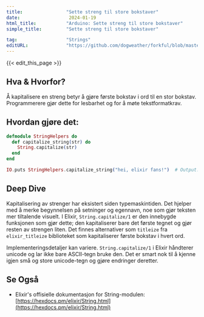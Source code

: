 ```yaml
---
title:                "Sette streng til store bokstaver"
date:                  2024-01-19
html_title:           "Arduino: Sette streng til store bokstaver"
simple_title:         "Sette streng til store bokstaver"

tag:                  "Strings"
editURL:              "https://github.com/dogweather/forkful/blob/master/content/no/elixir/capitalizing-a-string.md"
---
```


{{< edit_this_page >}}

## Hva & Hvorfor?
Å kapitalisere en streng betyr å gjøre første bokstav i ord til en stor bokstav. Programmerere gjør dette for lesbarhet og for å møte tekstformatkrav.

## Hvordan gjøre det:
```elixir
defmodule StringHelpers do
  def capitalize_string(str) do
    String.capitalize(str)
  end
end

IO.puts StringHelpers.capitalize_string("hei, elixir fans!")  # Output: "Hei, elixir fans!"

```

## Deep Dive
Kapitalisering av strenger har eksistert siden typemaskintiden. Det hjelper med å merke begynnelsen på setninger og egennavn, noe som gjør teksten mer tiltalende visuelt. I Elixir, `String.capitalize/1` er den innebygde funksjonen som gjør dette; den kapitaliserer bare det første tegnet og gjør resten av strengen liten. Det finnes alternativer som `titleize` fra `elixir_titleize` biblioteket som kapitaliserer første bokstav i hvert ord.

Implementeringsdetaljer kan variere. `String.capitalize/1` i Elixir håndterer unicode og lar ikke bare ASCII-tegn bruke den. Det er smart nok til å kjenne igjen små og store unicode-tegn og gjøre endringer deretter.

## Se Også
- Elixir's offisielle dokumentasjon for String-modulen: [https://hexdocs.pm/elixir/String.html](https://hexdocs.pm/elixir/String.html)
